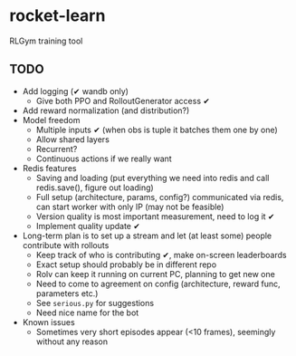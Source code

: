 # rocket-learn
RLGym training tool

## TODO
- Add logging (✔ wandb only)
  - Give both PPO and RolloutGenerator access ✔
- Add reward normalization (and distribution?)
- Model freedom
  - Multiple inputs ✔ (when obs is tuple it batches them one by one)
  - Allow shared layers
  - Recurrent?
  - Continuous actions if we really want
- Redis features 
  - Saving and loading (put everything we need into redis and call redis.save(), figure out loading)
  - Full setup (architecture, params, config?) communicated via redis, can start worker with only IP (may not be feasible)
  - Version quality is most important measurement, need to log it ✔
  - Implement quality update ✔
- Long-term plan is to set up a stream and let (at least some) people contribute with rollouts
  - Keep track of who is contributing ✔, make on-screen leaderboards
  - Exact setup should probably be in different repo
  - Rolv can keep it running on current PC, planning to get new one
  - Need to come to agreement on config (architecture, reward func, parameters etc.)
  - See `serious.py` for suggestions
  - Need nice name for the bot
- Known issues
  - Sometimes very short episodes appear (<10 frames), seemingly without any reason
